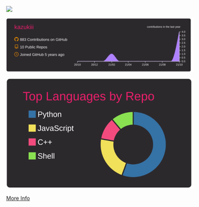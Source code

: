 ![](https://komarev.com/ghpvc/?username=kazukiii)

[![](https://raw.githubusercontent.com/kazukiii/kazukiii/master/profile-summary-card-output/monokai/0-profile-details.svg)](https://github.com/vn7n24fzkq/github-profile-summary-cards)

[![](https://raw.githubusercontent.com/kazukiii/kazukiii/master/profile-summary-card-output/monokai/1-repos-per-language.svg)](https://github.com/vn7n24fzkq/github-profile-summary-cards)

[More Info](https://qiita.com/kazukiii)
